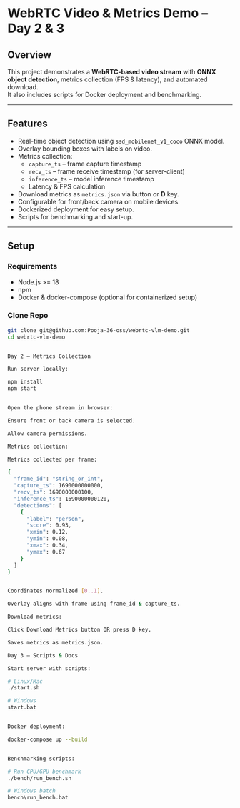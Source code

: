 # WebRTC Video & Metrics Demo – Day 2 & 3

## Overview

This project demonstrates a **WebRTC-based video stream** with **ONNX object detection**, metrics collection (FPS & latency), and automated download.  
It also includes scripts for Docker deployment and benchmarking.

---

## Features

- Real-time object detection using `ssd_mobilenet_v1_coco` ONNX model.
- Overlay bounding boxes with labels on video.
- Metrics collection:
  - `capture_ts` – frame capture timestamp
  - `recv_ts` – frame receive timestamp (for server-client)
  - `inference_ts` – model inference timestamp
  - Latency & FPS calculation
- Download metrics as `metrics.json` via button or **D** key.
- Configurable for front/back camera on mobile devices.
- Dockerized deployment for easy setup.
- Scripts for benchmarking and start-up.

---

## Setup

### Requirements

- Node.js >= 18
- npm
- Docker & docker-compose (optional for containerized setup)

### Clone Repo

```bash
git clone git@github.com:Pooja-36-oss/webrtc-vlm-demo.git
cd webrtc-vlm-demo


Day 2 – Metrics Collection

Run server locally:

npm install
npm start


Open the phone stream in browser:

Ensure front or back camera is selected.

Allow camera permissions.

Metrics collection:

Metrics collected per frame:

{
  "frame_id": "string_or_int",
  "capture_ts": 1690000000000,
  "recv_ts": 1690000000100,
  "inference_ts": 1690000000120,
  "detections": [
    {
      "label": "person",
      "score": 0.93,
      "xmin": 0.12,
      "ymin": 0.08,
      "xmax": 0.34,
      "ymax": 0.67
    }
  ]
}


Coordinates normalized [0..1].

Overlay aligns with frame using frame_id & capture_ts.

Download metrics:

Click Download Metrics button OR press D key.

Saves metrics as metrics.json.

Day 3 – Scripts & Docs

Start server with scripts:

# Linux/Mac
./start.sh

# Windows
start.bat


Docker deployment:

docker-compose up --build


Benchmarking scripts:

# Run CPU/GPU benchmark
./bench/run_bench.sh

# Windows batch
bench\run_bench.bat
